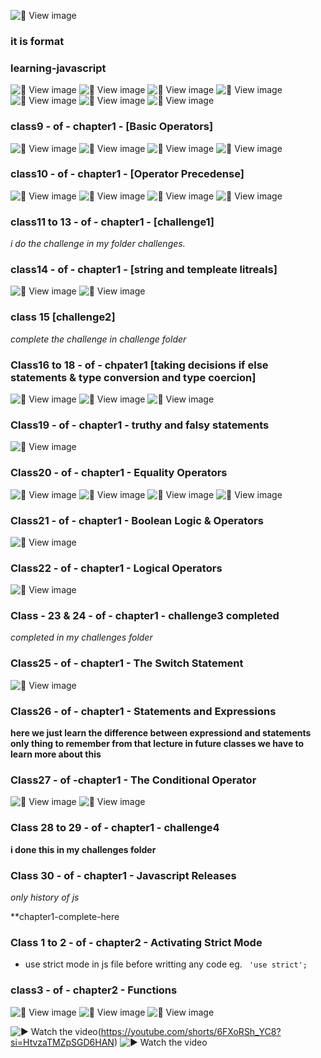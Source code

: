 ![📄 View image](./images/) 
### it is format



### learning-javascript
![📄 View image](./images/1st-five-topics_of_chaptet1_1.jpg)
![📄 View image](./images/1st-five-topics_of_chaptet1_2.jpg)
![📄 View image](./images/1st-five-topics_of_chaptet1_3.jpg)
![📄 View image](./images/1st-five-topics_of_chaptet1_4.jpg)
![📄 View image](./images/1st-five-topics_of_chaptet1_5.jpg)
![📄 View image](./images/1st-five-topics_of_chaptet1_6.jpg)
![📄 View image](./images/starts-class8-of-chapter1.jpg)

### class9 - of - chapter1 - [Basic Operators]

![📄 View image](./images/Image%20to%20PDF%2020250829%2011.10.54_1.jpg)
![📄 View image](./images/Image%20to%20PDF%2020250829%2011.10.54_2.jpg)
![📄 View image](./images/Image%20to%20PDF%2020250829%2011.10.54_3.jpg)
![📄 View image](./images/Image%20to%20PDF%2020250829%2011.10.54_4.jpg)

### class10 - of - chapter1 - [Operator Precedense]
![📄 View image](./images/class-10-chapter1_1.jpg)
![📄 View image](./images/class-10-chapter1_2.jpg)
![📄 View image](./images/class-10-chapter1_3.jpg)
![📄 View image](./images/class-10-chapter1_4.jpg)

### class11 to 13 - of -  chapter1 - [challenge1]
*i do the challenge in my folder challenges.*


### class14 - of - chapter1 - [string and templeate litreals]
![📄 View image](./images/string%20&%20templeate%20literal_1.jpg)
![📄 View image](./images/string%20&%20templeate%20literal_2.jpg)


### class 15 [challenge2]
*complete the challenge in challenge folder*

### Class16 to 18 - of - chpater1 [taking decisions if else statements & type conversion and type coercion]
![📄 View image](./images/class%2014to18%20of%20chapter1_1.jpg)
![📄 View image](./images/class%2014to18%20of%20chapter1_2.jpg)
![📄 View image](./images/class%2014to18%20of%20chapter1_3.jpg)

### Class19 - of - chapter1 - truthy and falsy statements
![📄 View image](./images//truly&falsy_1.jpg)


### Class20 - of - chapter1 - Equality Operators
![📄 View image](./images/class20-of-chapter1_1.jpg) 
![📄 View image](./images/class20-of-chapter1_2.jpg) 
![📄 View image](./images/class20-of-chapter1_3.jpg) 
![📄 View image](./images/class20-of-chapter1_4.jpg) 


### Class21 - of - chapter1 - Boolean Logic & Operators
![📄 View image](./images/class21_of_chapter1_1.jpg)


### Class22 - of - chapter1 - Logical Operators
![📄 View image](./images/class22-of-chapter1_1.jpg) 



### Class - 23 & 24 - of - chapter1 - challenge3 completed
*completed in my challenges folder*


### Class25 - of - chapter1 - The Switch Statement
![📄 View image](./images/class25-chapter1_1.jpg) 


### Class26 - of - chapter1 - Statements and Expressions
**here we just learn the difference between expressiond and statements only thing to remember from that lecture in future classes we have to learn more about this**


### Class27 - of -chapter1 - The Conditional Operator
![📄 View image](./images/class26&27-chapter1_1.jpg)
![📄 View image](./images/class26&27-chapter1_2.jpg) 


### Class 28 to 29 - of - chapter1 - challenge4
**i done this in my challenges folder**


### Class 30 - of - chapter1 - Javascript Releases
*only history of js*


**chapter1-complete-here

### Class 1 to 2 - of - chapter2 - Activating Strict Mode
- use strict mode in js file before writting any code eg.
``` 'use strict';```

### class3 - of - chapter2 - Functions
![📄 View image](./images/class3-chapter2_1.jpg) 
![📄 View image](./images/class3-chapter2_2.jpg) 
![📄 View image](./images/class3-chapter2_3.jpg) 

![▶️ Watch the video](./images/thumb.jpg)(https://youtube.com/shorts/6FXoRSh_YC8?si=HtvzaTMZpSGD6HAN)
![▶️ Watch the video](https://youtu.be/y3i4Fca-_H4?si=GAZILy-WOmEczzo1)







